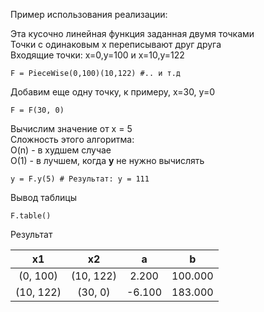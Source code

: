Пример использования реализации:</br>

Эта кусочно линейная функция заданная двумя точками</br>
Точки с одинаковым х переписывают друг друга</br>
Входящие точки: x=0,y=100 и x=10,y=122</br>

```
F = PieceWise(0,100)(10,122) #.. и т.д
```

Добавим еще одну точку, к примеру, x=30, y=0

```
F = F(30, 0)
```

Вычислим значение от x = 5 </br>
Cложность этого алгоритма:</br> 
O(n) - в худшем случае</br>
O(1) - в лучшем, когда __y__ не нужно вычислять
```
y = F.y(5) # Результат: y = 111
```

Вывод таблицы

```
F.table()
```
Результат </br>

|      x1       |       x2        |     a     |     b     |   
|:-------------:|:---------------:|:---------:|:---------:|
|   (0, 100)    | (10, 122) | 2.200 | 100.000 |
|   (10, 122)    |    (30, 0)     |    -6.100    |    183.000    |